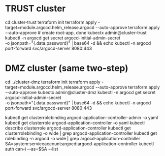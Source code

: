 # TRUST cluster

cd cluster-trust
terraform init
terraform apply -target=module.argocd.helm_release.argocd --auto-approve
terraform apply --auto-approve # create root-app, done
kubectx admin@cluster-trust
kubectl -n argocd get secret argocd-initial-admin-secret \
 -o jsonpath="{.data.password}" | base64 -d && echo
kubectl -n argocd port-forward svc/argocd-server 8080:443

# DMZ cluster (same two-step)

cd ../cluster-dmz
terraform init
terraform apply -target=module.argocd.helm_release.argocd --auto-approve
terraform apply --auto-approve
kubectx admin@cluster-dmz
kubectl -n argocd get secret argocd-initial-admin-secret \
 -o jsonpath="{.data.password}" | base64 -d && echo
kubectl -n argocd port-forward svc/argocd-server 8080:443

kubectl get clusterrolebinding argocd-application-controller-admin -o yaml
kubectl get clusterrole argocd-application-controller -o yaml
kubectl describe clusterrole argocd-application-controller
kubectl get clusterrolebinding -o wide | grep argocd-application-controller
kubectl get rolebinding -n argocd -o wide | grep argocd-application-controller
SA=system:serviceaccount:argocd:argocd-application-controller
kubectl auth can-i --as=$SA --list
